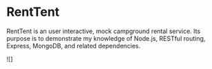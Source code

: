 ﻿# RentTent

RentTent is an user interactive, mock campground rental service. Its purpose is to demonstrate my knowledge of Node.js, RESTful routing, Express, MongoDB, and related dependencies.

![]